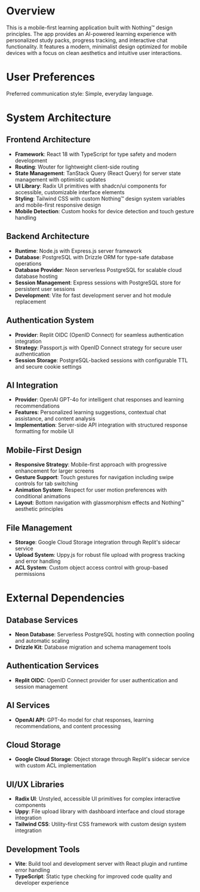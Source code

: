 # Overview

This is a mobile-first learning application built with Nothing™ design principles. The app provides an AI-powered learning experience with personalized study packs, progress tracking, and interactive chat functionality. It features a modern, minimalist design optimized for mobile devices with a focus on clean aesthetics and intuitive user interactions.

# User Preferences

Preferred communication style: Simple, everyday language.

# System Architecture

## Frontend Architecture
- **Framework**: React 18 with TypeScript for type safety and modern development
- **Routing**: Wouter for lightweight client-side routing
- **State Management**: TanStack Query (React Query) for server state management with optimistic updates
- **UI Library**: Radix UI primitives with shadcn/ui components for accessible, customizable interface elements
- **Styling**: Tailwind CSS with custom Nothing™ design system variables and mobile-first responsive design
- **Mobile Detection**: Custom hooks for device detection and touch gesture handling

## Backend Architecture
- **Runtime**: Node.js with Express.js server framework
- **Database**: PostgreSQL with Drizzle ORM for type-safe database operations
- **Database Provider**: Neon serverless PostgreSQL for scalable cloud database hosting
- **Session Management**: Express sessions with PostgreSQL store for persistent user sessions
- **Development**: Vite for fast development server and hot module replacement

## Authentication System
- **Provider**: Replit OIDC (OpenID Connect) for seamless authentication integration
- **Strategy**: Passport.js with OpenID Connect strategy for secure user authentication
- **Session Storage**: PostgreSQL-backed sessions with configurable TTL and secure cookie settings

## AI Integration
- **Provider**: OpenAI GPT-4o for intelligent chat responses and learning recommendations
- **Features**: Personalized learning suggestions, contextual chat assistance, and content analysis
- **Implementation**: Server-side API integration with structured response formatting for mobile UI

## Mobile-First Design
- **Responsive Strategy**: Mobile-first approach with progressive enhancement for larger screens
- **Gesture Support**: Touch gestures for navigation including swipe controls for tab switching
- **Animation System**: Respect for user motion preferences with conditional animations
- **Layout**: Bottom navigation with glassmorphism effects and Nothing™ aesthetic principles

## File Management
- **Storage**: Google Cloud Storage integration through Replit's sidecar service
- **Upload System**: Uppy.js for robust file upload with progress tracking and error handling
- **ACL System**: Custom object access control with group-based permissions

# External Dependencies

## Database Services
- **Neon Database**: Serverless PostgreSQL hosting with connection pooling and automatic scaling
- **Drizzle Kit**: Database migration and schema management tools

## Authentication Services
- **Replit OIDC**: OpenID Connect provider for user authentication and session management

## AI Services  
- **OpenAI API**: GPT-4o model for chat responses, learning recommendations, and content processing

## Cloud Storage
- **Google Cloud Storage**: Object storage through Replit's sidecar service with custom ACL implementation

## UI/UX Libraries
- **Radix UI**: Unstyled, accessible UI primitives for complex interactive components
- **Uppy**: File upload library with dashboard interface and cloud storage integration
- **Tailwind CSS**: Utility-first CSS framework with custom design system integration

## Development Tools
- **Vite**: Build tool and development server with React plugin and runtime error handling
- **TypeScript**: Static type checking for improved code quality and developer experience